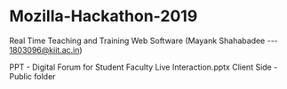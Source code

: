 # Mozilla-Hackathon-2019
Real Time Teaching and Training Web Software (Mayank Shahabadee --- 1803096@kiit.ac.in)

PPT - Digital Forum for Student Faculty Live Interaction.pptx
Client Side - Public folder
